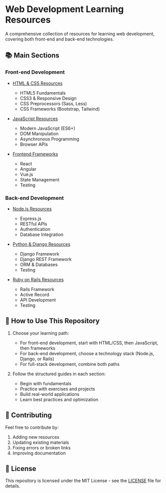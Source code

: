 # Web Development Learning Resources

A comprehensive collection of resources for learning web development, covering both front-end and back-end technologies.

## 📚 Main Sections

### Front-end Development
- [HTML & CSS Resources](./frontend/html-css/README.md)
  - HTML5 Fundamentals
  - CSS3 & Responsive Design
  - CSS Preprocessors (Sass, Less)
  - CSS Frameworks (Bootstrap, Tailwind)

- [JavaScript Resources](./frontend/javascript/README.md)
  - Modern JavaScript (ES6+)
  - DOM Manipulation
  - Asynchronous Programming
  - Browser APIs

- [Frontend Frameworks](./frontend/frameworks/README.md)
  - React
  - Angular
  - Vue.js
  - State Management
  - Testing

### Back-end Development
- [Node.js Resources](./backend/nodejs/README.md)
  - Express.js
  - RESTful APIs
  - Authentication
  - Database Integration

- [Python & Django Resources](./backend/python-django/README.md)
  - Django Framework
  - Django REST Framework
  - ORM & Databases
  - Testing

- [Ruby on Rails Resources](./backend/ruby-rails/README.md)
  - Rails Framework
  - Active Record
  - API Development
  - Testing

## 🎯 How to Use This Repository

1. Choose your learning path:
   - For front-end development, start with HTML/CSS, then JavaScript, then frameworks
   - For back-end development, choose a technology stack (Node.js, Django, or Rails)
   - For full-stack development, combine both paths

2. Follow the structured guides in each section:
   - Begin with fundamentals
   - Practice with exercises and projects
   - Build real-world applications
   - Learn best practices and optimization

## 🤝 Contributing

Feel free to contribute by:
1. Adding new resources
2. Updating existing materials
3. Fixing errors or broken links
4. Improving documentation

## 📝 License

This repository is licensed under the MIT License - see the [LICENSE](LICENSE) file for details.
